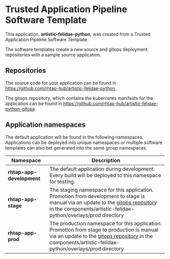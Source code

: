 # Trusted Application Pipeline Software Template

This application, **artistic-felidae-python**, was created from a Trusted Application Pipeline Software Template.

The software templates create a new source and gitops deployment repositories with a sample source application. 

## Repositories

The source code for your application can be found in [https://github.com/rhtap-hub/artistic-felidae-python ](https://github.com/rhtap-hub/artistic-felidae-python ).
 
The gitops repository, which contains the kubernetes manifests for the application can be found in 
[https://github.com/rhtap-hub/artistic-felidae-python-gitops ](https://github.com/rhtap-hub/artistic-felidae-python-gitops ) 

## Application namespaces 

The default application will be found in the following namespaces. Applications can be deployed into unique namespaces or multiple software templates can also bet generated into the same group namespaces.  

|  Namespace   |  Description   |  
| -------- | -------- |   
| **rhtap-app-development** | The default application during development. Every build will be deployed to this namespace for testing. | 
| **rhtap-app-stage** | The staging namespace for this application. Promotion from development to stage is manual via an update to the [gitops repository](https://github.com/rhtap-hub/artistic-felidae-python-gitops ) in the components/artistic-felidae-python/overlays/prod directory |  
| **rhtap-app-prod** | The production namespace for this application. Promotion from stage to production is manual via an update to the [gitops repository](https://github.com/rhtap-hub/artistic-felidae-python-gitops ) in the components/artistic-felidae-python/overlays/prod directory | 